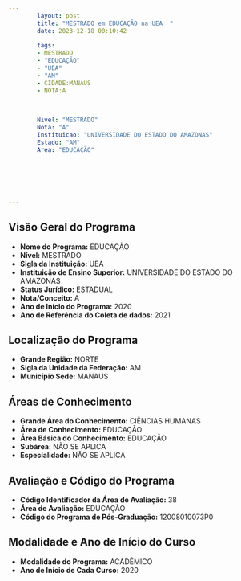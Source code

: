 ```yaml
---
        layout: post
        title: "MESTRADO em EDUCAÇÃO na UEA  "
        date: 2023-12-18 00:10:42
     
        tags:
        - MESTRADO
        - "EDUCAÇÃO"
        - "UEA"
        - "AM"
        - CIDADE:MANAUS
        - NOTA:A
        
       

        Nivel: "MESTRADO"
        Nota: "A"
        Instituicao: "UNIVERSIDADE DO ESTADO DO AMAZONAS"
        Estado: "AM"
        Area: "EDUCAÇÃO"
        
        
        
        
        
        
---
```

## Visão Geral do Programa
- **Nome do Programa:** EDUCAÇÃO
- **Nível:** MESTRADO
- **Sigla da Instituição:** UEA
- **Instituição de Ensino Superior:** UNIVERSIDADE DO ESTADO DO AMAZONAS
- **Status Jurídico:** ESTADUAL
- **Nota/Conceito:** A
- **Ano de Início do Programa:** 2020
- **Ano de Referência do Coleta de dados:** 2021

## Localização do Programa
- **Grande Região:** NORTE
- **Sigla da Unidade da Federação:** AM
- **Município Sede:** MANAUS

## Áreas de Conhecimento
- **Grande Área do Conhecimento:** CIÊNCIAS HUMANAS
- **Área de Conhecimento:** EDUCAÇÃO
- **Área Básica do Conhecimento:** EDUCAÇÃO
- **Subárea:** NÃO SE APLICA
- **Especialidade:** NÃO SE APLICA

## Avaliação e Código do Programa
- **Código Identificador da Área de Avaliação:** 38
- **Área de Avaliação:** EDUCAÇÃO
- **Código do Programa de Pós-Graduação:** 12008010073P0


## Modalidade e Ano de Início do Curso
- **Modalidade do Programa:** ACADÊMICO
- **Ano de Início de Cada Curso:** 2020
